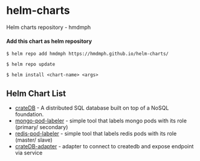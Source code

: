 # helm-charts
Helm charts repository - hmdmph

#### Add this chart as helm repository
```
$ helm repo add hmdmph https://hmdmph.github.io/helm-charts/

$ helm repo update

$ helm install <chart-name> <args>
```

## Helm Chart List
- [crateDB](https://github.com/hmdmph/helm-charts/tree/master/cratedb) - A distributed SQL database built on top of a NoSQL 
foundation.
- [mongo-pod-labeler](https://github.com/hmdmph/helm-charts/tree/master/mongo-pod-labeler) - simple tool that labels mongo pods
 with its role (primary/ secondary)
- [redis-pod-labeler](https://github.com/hmdmph/helm-charts/tree/master/redis-pod-labeler) - simple tool that labels redis pods
 with its role (master/ slave)
- [crateDB-adapter](https://github.com/hmdmph/helm-charts/tree/master/cratedb-adapter) - adapter to connect to createdb and 
expose endpoint via service




 
